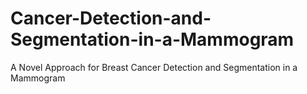 # Cancer-Detection-and-Segmentation-in-a-Mammogram
A Novel Approach for Breast Cancer Detection and Segmentation in a Mammogram
